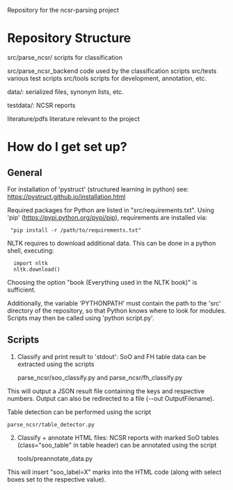 Repository for the ncsr-parsing project 

# Repository Structure #

src/parse_ncsr/             scripts for classification

src/parse_ncsr_backend      code used by the classification scripts
src/tests                   various test scripts
src/tools                   scripts for development, annotation, etc.


data/:            serialized files, synonym lists, etc.

testdata/:        NCSR reports

literature/pdfs   literature relevant to the project






# How do I get set up? #
## General ##
For installation of 'pystruct' (structured learning in python) see:
     https://pystruct.github.io/installation.html

Required packages for Python are listed in "src/requirements.txt". Using 'pip' (https://pypi.python.org/pypi/pip), requirements are installed via: 

     "pip install -r /path/to/requirements.txt"

NLTK requires to download additional data. This can be done in a python shell, executing:

      import nltk
      nltk.download()

Choosing the option "book (Everything used in the NLTK book)" is sufficient.

Additionally, the variable 'PYTHONPATH' must contain the path to the 'src' directory of the repository, so that Python knows where to look for modules. Scripts may then be called using 'python script.py'. 

## Scripts ##
1) Classify and print result to 'stdout':
SoO and FH table data can be extracted using the scripts

    parse_ncsr/soo_classify.py     and
    parse_ncsr/fh_classify.py

This will output a JSON result file containing the keys and respective numbers. Output can also be redirected to a file (--out OutputFilename).

Table detection can be performed using the script

    parse_ncsr/table_detector.py

2) Classify + annotate HTML files:
NCSR reports with marked SoO tables (class="soo_table" in table header) can be annotated using the script 

     tools/preannotate_data.py

This will insert "soo_label=X" marks into the HTML code (along with select boxes set to the respective value).
